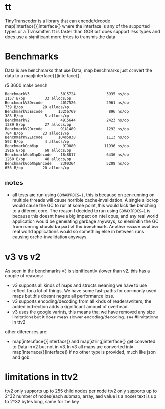 # tt

TinyTranscoder is a library that can encode/decode map[interface{}]interface{} where the interface is any of the supported types or a Transmitter.
tt is faster than GOB but does support less types and does use a significant more bytes to transmis the data 


# Benchmarks

Data is are benchmarks that use Data, map benchmarks just convert the data to a map[interface{}]interface{}.

r5 3600 make bench
```
BenchmarkV3              3015724              3935 ns/op            1157 B/op         33 allocs/op
BenchmarkV3Decode        4057526              2961 ns/op             739 B/op         28 allocs/op
BenchmarkV3Encode       13256769               896 ns/op             383 B/op          5 allocs/op
BenchmarkV2              4915644              2423 ns/op            1389 B/op         27 allocs/op
BenchmarkV2Decode        9181489              1292 ns/op             784 B/op         23 allocs/op
BenchmarkV2Encode       10495838              1113 ns/op             592 B/op          4 allocs/op
BenchmarkGobMap           979080             11936 ns/op            1916 B/op         68 allocs/op
BenchmarkGobMapDecode    1848817              6436 ns/op            1260 B/op         48 allocs/op
BenchmarkGobMapEncode    2300364              5208 ns/op             656 B/op         20 allocs/op
```

## notes
- all tests are run using `GOMAXPROCS=1`, this is because on zen running on multiple threads will cause horrible cache-invalidation. A single alloc/op would cause the GC to run at some point, this would kick the benching to a diferent core. The reason I decided to run using `GOMAXPROCS=1` is because this doesnt have a big impact on Intel cpus, and any real world application would be generating garbage anyways, so eleminitin the GC from running should be part of the benchmark. Another reason coul be: real world applications would so something else in between runs causing cache-invalidation anyways.

# v3 vs v2

As seen in the benchmarks v3 is significantly slower than v2, this has a couple of reasons:
- v3 supports all kinds of maps and structs meaning we have to use reflect for a lot of things. We have some fast-paths for commonly used maps but this doesnt negate all performance loss.
- v3 supports encoding/decoding from all kinds of readerswriters, the added indirection adds a significant amount of overhead.
- v3 uses the google varints, this means that we have removed any size limitations but it does mean slower encoding/decoding. see #limitations in ttv2

other diferences are:
- map[interaface{}]interface{} and map[string]interface{} get converted to Data in v2 but not in v3. In v3 all maps are converted into map[interface{}]interface{} if no other type is provided, much like json and gob.

# limitations in ttv2

ttv2 only supports up to 255 child nodes per node
ttv2 only supports up to 2^32 number of nodes(each submap, array, and value is a node)
text is up to 2^32 bytes long, same for the key
